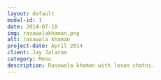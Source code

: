 ```yaml
---
layout: default
modal-id: 1
date: 2014-07-18
img: rasawalakhaman.png
alt: rasawala khaman
project-date: April 2014
client: Jay Jalaram
category: Menu
description: Rasawala khaman with lasan chatni.
---
```

